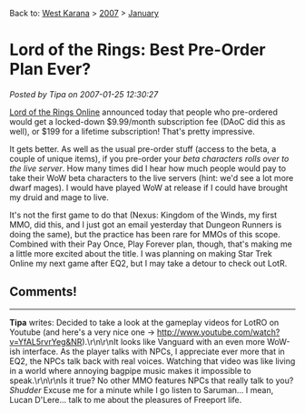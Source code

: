 Back to: [West Karana](/posts/westkarana.md) > [2007](/posts/2007/westkarana.md) > [January](./westkarana.md)
# Lord of the Rings: Best Pre-Order Plan Ever?

*Posted by Tipa on 2007-01-25 12:30:27*

[Lord of the Rings Online](http://www.lotro.com/) announced today that people who pre-ordered would get a locked-down $9.99/month subscription fee (DAoC did this as well), or $199 for a lifetime subscription! That's pretty impressive.

It gets better. As well as the usual pre-order stuff (access to the beta, a couple of unique items), if you pre-order your *beta characters rolls over to the live server*. How many times did I hear how much people would pay to take their WoW beta characters to the live servers (hint: we'd see a lot more dwarf mages). I would have played WoW at release if I could have brought my druid and mage to live.

It's not the first game to do that (Nexus: Kingdom of the Winds, my first MMO, did this, and I just got an email yesterday that Dungeon Runners is doing the same), but the practice has been rare for MMOs of this scope. Combined with their Pay Once, Play Forever plan, though, that's making me a little more excited about the title. I was planning on making Star Trek Online my next game after EQ2, but I may take a detour to check out LotR.
## Comments!
---
**Tipa** writes: Decided to take a look at the gameplay videos for LotRO on Youtube (and here's a very nice one -> http://www.youtube.com/watch?v=YfAL5rvrYeg&NR).\r\n\r\nIt looks like Vanguard with an even more WoW-ish interface. As the player talks with NPCs, I appreciate ever more that in EQ2, the NPCs talk back with real voices. Watching that video was like living in a world where annoying bagpipe music makes it impossible to speak.\r\n\r\nIs it true? No other MMO features NPCs that really talk to you? *Shudder* Excuse me for a minute while I go listen to Saruman... I mean, Lucan D'Lere... talk to me about the pleasures of Freeport life.
